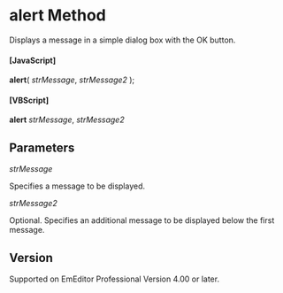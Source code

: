 # alert Method

Displays a message in a simple dialog box with the OK button.

#### \[JavaScript\]

**alert**( _strMessage_, _strMessage2_ );

#### \[VBScript\]

**alert** _strMessage_, _strMessage2_

## Parameters

_strMessage_

Specifies a message to be displayed.

_strMessage2_

Optional. Specifies an additional message to be displayed below the first message.

## Version

Supported on EmEditor Professional Version 4.00 or later.